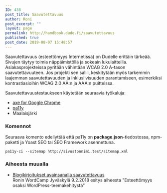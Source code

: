 ```yaml
---
ID: 438
post_title: Saavutettavuus
author: Roni
post_excerpt: ""
layout: page
permalink: http://handbook.dude.fi/saavutettavuus
published: true
post_date: 2019-08-07 15:48:57
---
```

Saavutettavuus (esteettömyys Internetissä) on Dudelle erittäin tärkeää. Sivujen täytyy toimia näppäimistöllä ja sokeain lukulaitteilla. Asiakasprojekteissa pyritään vähintään WCAG 2.0 A-tason saavutettavuuteen. Jos projekti sen sallii, keskitytään myös tarkemmin laajemman saavutettavuuden ja inklusiivisuuden parantamiseen, esimerkiksi kontrastiasioihin WCAG 2.0 AA:n ja AAA:n puitteissa.

Saavutettavuustestaukseen käytetään seuraavia työkaluja:

<ul>
<li><a href="https://chrome.google.com/webstore/detail/axe/lhdoppojpmngadmnindnejefpokejbdd">axe for Google Chrome</a></li>
<li><a href="https://github.com/pa11y/pa11y">pa11y</a></li>
<li>Maalaisjärki</li>
</ul>

<h3>Komennot</h3>

Seuraava komento edellyttää että pa11y on <b>package.json</b>-tiedostossa, npm-paketti ja Yoast SEO tai SEO Framework asennettuna.

<pre class="language-css"><code>pa11y-ci --sitemap http://sivustonnimi.test/sitemap.xml</code></pre>

<h3>Aiheesta muualla</h3>

<ul>
<li><a href="https://www.dude.fi/avainsana/saavutettavuus">Blogikirjoitukset avainsanalla saavutettavuus</a></li>
<li<a href="">Ronin WordCamp Jyväskylä 9.2.2018 esitys aiheesta "Esteettömyys osaksi WordPress-teemakehitystä"</a></li>
</ul>
